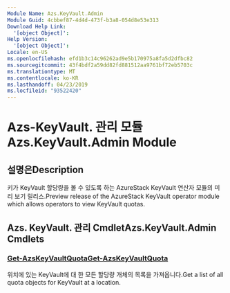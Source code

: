 ```yaml
---
Module Name: Azs.KeyVault.Admin
Module Guid: 4cbbef87-4d4d-473f-b3a8-054d8e53e313
Download Help Link:
  '[object Object]': 
Help Version:
  '[object Object]': 
Locale: en-US
ms.openlocfilehash: efd1b3c14c96262ad9e5b170975a8fa5d2dfbc82
ms.sourcegitcommit: 43f4bdf2a59dd82fd881512aa9761bf72eb5703c
ms.translationtype: MT
ms.contentlocale: ko-KR
ms.lasthandoff: 04/23/2019
ms.locfileid: "93522420"
---
```

# <span data-ttu-id="2b91d-101">Azs-KeyVault. 관리 모듈</span><span class="sxs-lookup"><span data-stu-id="2b91d-101">Azs.KeyVault.Admin Module</span></span>
## <span data-ttu-id="2b91d-102">설명은</span><span class="sxs-lookup"><span data-stu-id="2b91d-102">Description</span></span>
<span data-ttu-id="2b91d-103">키가 KeyVault 할당량을 볼 수 있도록 하는 AzureStack KeyVault 연산자 모듈의 미리 보기 릴리스.</span><span class="sxs-lookup"><span data-stu-id="2b91d-103">Preview release of the AzureStack KeyVault operator module which allows operators to view KeyVault quotas.</span></span>

## <span data-ttu-id="2b91d-104">Azs. KeyVault. 관리 Cmdlet</span><span class="sxs-lookup"><span data-stu-id="2b91d-104">Azs.KeyVault.Admin Cmdlets</span></span>
### [<span data-ttu-id="2b91d-105">Get-AzsKeyVaultQuota</span><span class="sxs-lookup"><span data-stu-id="2b91d-105">Get-AzsKeyVaultQuota</span></span>](Get-AzsKeyVaultQuota.md)
<span data-ttu-id="2b91d-106">위치에 있는 KeyVault에 대 한 모든 할당량 개체의 목록을 가져옵니다.</span><span class="sxs-lookup"><span data-stu-id="2b91d-106">Get a list of all quota objects for KeyVault at a location.</span></span>


